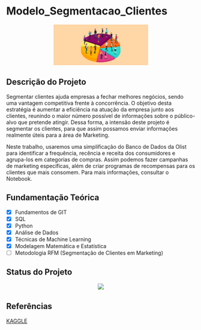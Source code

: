 ﻿# Modelo_Segmentacao_Clientes

<p align="center">
  <img src = './img01.png' width = '50%'>
</p>

## Descrição do Projeto

Segmentar clientes ajuda empresas a fechar melhores negócios, sendo uma vantagem competitiva frente à concorrência. O objetivo desta estratégia é aumentar a eficiência na atuação da empresa junto aos clientes, reunindo o maior número possível de informações sobre o público-alvo que pretende atingir. Dessa forma, a intensão deste projeto é segmentar os clientes, para que assim possamos enviar informações realmente úteis para a área de Marketing.

Neste trabalho, usaremos uma simplificação do Banco de Dados da Olist para identificar a frequência, recência e receita dos consumidores e agrupa-los em categorias de compras. Assim podemos fazer campanhas de marketing específicas, além de criar programas de recompensas para os clientes que mais consomem. Para mais informações, consultar o Notebook.

## Fundamentação Teórica

- [x] Fundamentos de GIT
- [x] SQL
- [x] Python
- [x] Análise de Dados 
- [x] Técnicas de Machine Learning
- [x] Modelagem Matemática e Estatística
- [ ] Metodologia RFM (Segmentação de Clientes em Marketing)

## Status do Projeto

<p align="center">
<img src="http://img.shields.io/static/v1?label=STATUS&message=FINALIZADO&color=GREEN&style=for-the-badge"/>
</p>

## Referências

[KAGGLE](https://www.kaggle.com/datasets/olistbr/brazilian-ecommerce?select=olist_customers_dataset.csv)



